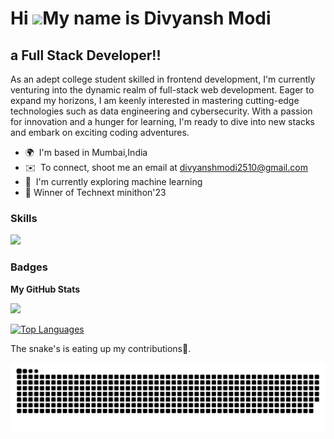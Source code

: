 Hi ![](https://user-images.githubusercontent.com/18350557/176309783-0785949b-9127-417c-8b55-ab5a4333674e.gif)My name is Divyansh Modi
=====================================================================================================================================

a Full Stack Developer!!
------------------

As an adept college student skilled in frontend development, I'm currently venturing into the dynamic realm of full-stack web development. Eager to expand my horizons, I am keenly interested in mastering cutting-edge technologies such as data engineering and cybersecurity. With a passion for innovation and a hunger for learning, I'm ready to dive into new stacks and embark on exciting coding adventures.

* 🌍  I'm based in Mumbai,India
* ✉️  To connect, shoot me an email at [divyanshmodi2510@gmail.com](mailto:divyanshmodi2510@gmail.com)
* 🧠  I'm currently exploring machine learning 
* 🥇 Winner of Technext minithon'23

### Skills

<p> <a href="https://skillicons.dev">
    <img src=https://go-skill-icons.vercel.app/api/icons?i=python,javascript,typescript,java,c,html,css,svelte,react,nextjs,nodejs,express,flask,selenium,tailwind,mui,daisyui,skeletonui,appwrite,git,npm,bun,bash,linux,ubuntu,figma,mongodb,mysql,blender,davinci,postman,latex,vscode,vite,numpy,pandas,matplotlib,excel,gimp,jupyter,netlify,ngrok,vercel,render,firebase,api,expo,reactnative,docker,aws,"/>
    
  </a> </p>

<!-- <h3>Programming Languages</h3>
<table style="width: 100%; border-collapse: collapse;">
  <tr>
    <td><a href="https://www.python.org/" target="_blank" rel="noreferrer"><img src="https://raw.githubusercontent.com/danielcranney/readme-generator/main/public/icons/skills/python-colored.svg" width="36" height="36" alt="Python" style="margin: 0;" /></a><br>Python</td>
    <td><a href="https://developer.mozilla.org/en-US/docs/Web/JavaScript" target="_blank" rel="noreferrer"><img src="https://raw.githubusercontent.com/danielcranney/readme-generator/main/public/icons/skills/javascript-colored.svg" width="36" height="36" alt="JavaScript" style="margin: 0;" /></a><br>JavaScript</td>
    <td><a href="https://www.typescriptlang.org/" target="_blank" rel="noreferrer"><img src="https://raw.githubusercontent.com/danielcranney/readme-generator/main/public/icons/skills/typescript-colored.svg" width="36" height="36" alt="TypeScript" style="margin: 0;" /></a><br>TypeScript</td>
    <td><a href="https://www.oracle.com/java/" target="_blank" rel="noreferrer"><img src="https://raw.githubusercontent.com/danielcranney/readme-generator/main/public/icons/skills/java-colored.svg" width="36" height="36" alt="Java" style="margin: 0;" /></a><br>Java</td>
    <td><a href="https://docs.microsoft.com/en-us/cpp/?view=msvc-170" target="_blank" rel="noreferrer"><img src="https://raw.githubusercontent.com/danielcranney/readme-generator/main/public/icons/skills/c-colored.svg" width="36" height="36" alt="C" style="margin: 0;" /></a><br>C</td>
    <td><a href="https://docs.microsoft.com/en-us/cpp/?view=msvc-170" target="_blank" rel="noreferrer"><img src="https://raw.githubusercontent.com/danielcranney/readme-generator/main/public/icons/skills/cplusplus-colored.svg" width="36" height="36" alt="C++" style="margin: 0;" /></a><br>C++</td>
  </tr>
</table>

<h3>Libraries and Frameworks</h3>
<table style="width: 100%; border-collapse: collapse;">
  <tr>
    <td><a href="https://pandas.pydata.org/" target="_blank" rel="noreferrer"><img src="https://raw.githubusercontent.com/devicons/devicon/2ae2a900d2f041da66e950e4d48052658d850630/icons/pandas/pandas-original.svg" alt="Pandas" width="40" height="40" style="margin: 0;" /></a><br>Pandas</td>
    <td><a href="https://numpy.org/" target="_blank" rel="noreferrer"><img src="https://raw.githubusercontent.com/devicons/devicon/2ae2a900d2f041da66e950e4d48052658d850630/icons/numpy/numpy-original.svg" alt="NumPy" width="40" height="40" style="margin: 0;" /></a><br>NumPy</td>
    <td><a href="https://matplotlib.org/" target="_blank" rel="noreferrer"><img src="https://upload.wikimedia.org/wikipedia/commons/thumb/8/84/Matplotlib_icon.svg/1200px-Matplotlib_icon.svg.png" alt="Matplotlib" width="40" height="40" style="margin: 0;" /></a><br>Matplotlib</td>
    <td><a href="https://kit.svelte.dev/" target="_blank" rel="noreferrer"><img src="https://raw.githubusercontent.com/danielcranney/readme-generator/main/public/icons/skills/svelte-colored.svg" width="36" height="36" alt="Svelte" style="margin: 0;" /></a><br>sveltekit</td>
    <td><a href="https://reactjs.org/" target="_blank" rel="noreferrer"><img src="https://raw.githubusercontent.com/danielcranney/readme-generator/main/public/icons/skills/react-colored.svg" width="36" height="36" alt="React" style="margin: 0;" /></a><br>React</td>
    <td><a href="https://nextjs.org/docs" target="_blank" rel="noreferrer"><img src="https://www.drupal.org/files/project-images/nextjs-icon-dark-background.png" width="36" height="36" alt="NextJs" style="margin: 0;" /></a><br>NextJs</td>
    <td><a href="https://tailwindcss.com/" target="_blank" rel="noreferrer"><img src="https://raw.githubusercontent.com/danielcranney/readme-generator/main/public/icons/skills/tailwindcss-colored.svg" width="36" height="36" alt="TailwindCSS" style="margin: 0;" /></a><br>TailwindCSS</td>
    <td><a href="https://shadcn.dev/" target="_blank" rel="noreferrer"><img src="https://ui.shadcn.com/apple-touch-icon.png" width="36" height="36" alt="ShadCN" style="margin: 0;" /></a><br>ShadCN</td>
    <td><a href="https://mui.com/" target="_blank" rel="noreferrer"><img src="https://raw.githubusercontent.com/danielcranney/readme-generator/main/public/icons/skills/materialui-colored.svg" width="36" height="36" alt="Material UI" style="margin: 0;" /></a><br>Material UI</td>
    <td><a href="https://expressjs.com/" target="_blank" rel="noreferrer"><img src="https://encrypted-tbn0.gstatic.com/images?q=tbn:ANd9GcQLA972a1NXwGHTIpgjxpRdu1DD5te1evggDgjNvM_FcbtGxaPYrHbV27RNzJSA_ZhrY28&usqp=CAU" width="36" height="36" alt="Express" style="margin: 0;" /></a><br>Express</td>
  </tr>
</table>

<h3>Tools and Platforms</h3>
<table style="width: 100%; border-collapse: collapse;">
  <tr>
    <td><a href="https://www.gnu.org/software/bash/" target="_blank" rel="noreferrer"><img src="https://raw.githubusercontent.com/danielcranney/readme-generator/main/public/icons/skills/gnubash.svg" width="36" height="36" alt="GNU Bash" style="margin: 0;" /></a><br>GNU Bash</td>
    <td><a href="https://git-scm.com/" target="_blank" rel="noreferrer"><img src="https://raw.githubusercontent.com/danielcranney/readme-generator/main/public/icons/skills/git-colored.svg" width="36" height="36" alt="Git" style="margin: 0;" /></a><br>Git</td>
    <td><a href="https://www.linux.org" target="_blank" rel="noreferrer"><img src="https://raw.githubusercontent.com/danielcranney/readme-generator/main/public/icons/skills/linux-colored.svg" width="36" height="36" alt="Linux" style="margin: 0;" /></a><br>Linux</td>
    <td><a href="https://www.figma.com/" target="_blank" rel="noreferrer"><img src="https://raw.githubusercontent.com/danielcranney/readme-generator/main/public/icons/skills/figma-colored.svg" width="36" height="36" alt="Figma" style="margin: 0;" /></a><br>Figma</td>
    <td><a href="https://postman.com" target="_blank" rel="noreferrer"><img src="https://www.vectorlogo.zone/logos/getpostman/getpostman-icon.svg" width="36" height="36" alt="Postman" style="margin: 0;" /></a><br>Postman</td>
    <td><a href="https://www.blender.org/" target="_blank" rel="noreferrer"><img src="https://raw.githubusercontent.com/danielcranney/readme-generator/main/public/icons/skills/blender-colored.svg" width="36" height="36" alt="Blender" style="margin: 0;" /></a><br>Blender</td>
    <td><a href="https://www.selenium.dev" target="_blank" rel="noreferrer"><img src="https://upload.wikimedia.org/wikipedia/commons/thumb/d/d5/Selenium_Logo.png/220px-Selenium_Logo.png" width="36" height="36" alt="Selenium" style="margin: 0;" /></a><br>Selenium</td>
    <td><a href="https://www.gimp.org/" target="_blank" rel="noreferrer"><img src="https://raw.githubusercontent.com/devicons/devicon/master/icons/gimp/gimp-original.svg" width="36" height="36" alt="GIMP" style="margin: 0;" /></a><br>GIMP</td>
  </tr>
</table>


<h3>Databases</h3>
<table style="width: 100%; border-collapse: collapse;">
  <tr>
    <td><a href="https://www.mongodb.com/" target="_blank" rel="noreferrer"><img src="https://raw.githubusercontent.com/devicons/devicon/master/icons/mongodb/mongodb-original-wordmark.svg" width="36" height="36" alt="MongoDB" style="margin: 0;" /></a><br>MongoDB</td>
    <td><a href="https://www.mysql.com/" target="_blank" rel="noreferrer"><img src="https://raw.githubusercontent.com/devicons/devicon/master/icons/mysql/mysql-original-wordmark.svg" width="36" height="36" alt="MySQL" style="margin: 0;" /></a><br>MySQL</td>
     <td><a href="https://firebase.google.com/" target="_blank" rel="noreferrer"><img src="https://raw.githubusercontent.com/devicons/devicon/master/icons/firebase/firebase-original-wordmark.svg" width="36" height="36" alt="Firebase" style="margin: 0;" /></a><br>Firebase</td>
  </tr>
</table>




### Socials

<p align="left">
  <a href="https://www.github.com/TechSavvyDivyansh" target="_blank" rel="noreferrer">
    <picture>
      <source media="(prefers-color-scheme: dark)" srcset="https://raw.githubusercontent.com/danielcranney/readme-generator/main/public/icons/socials/github-dark.svg" />
      <source media="(prefers-color-scheme: light)" srcset="https://raw.githubusercontent.com/danielcranney/readme-generator/main/public/icons/socials/github.svg" />
      <img src="https://raw.githubusercontent.com/danielcranney/readme-generator/main/public/icons/socials/github.svg" width="32" height="32" />
    </picture>
  </a> 
  &nbsp;&nbsp;&nbsp;
  <a href="https://www.linkedin.com/in/divyansh-modi-abb004276" target="_blank" rel="noreferrer">
    <picture>
      <source media="(prefers-color-scheme: dark)" srcset="https://raw.githubusercontent.com/danielcranney/readme-generator/main/public/icons/socials/linkedin-dark.svg" />
      <source media="(prefers-color-scheme: light)" srcset="https://raw.githubusercontent.com/danielcranney/readme-generator/main/public/icons/socials/linkedin.svg" />
      <img src="https://raw.githubusercontent.com/danielcranney/readme-generator/main/public/icons/socials/linkedin.svg" width="32" height="32" />
    </picture>
  </a> 
  &nbsp;&nbsp;&nbsp;
  <a href="https://discord.com/users/techsavvydivyansh" target="_blank" rel="noreferrer">
    <picture>
      <source media="(prefers-color-scheme: dark)" srcset="https://raw.githubusercontent.com/danielcranney/readme-generator/main/public/icons/socials/discord-dark.svg" />
      <source media="(prefers-color-scheme: light)" srcset="https://raw.githubusercontent.com/danielcranney/readme-generator/main/public/icons/socials/discord.svg" />
      <img src="https://raw.githubusercontent.com/danielcranney/readme-generator/main/public/icons/socials/discord.svg" width="32" height="32" />
    </picture>
  </a>
</p>

-->


### Badges

<b>My GitHub Stats</b>



<a href="http://www.github.com/TechSavvyDivyansh"><img src="https://github-readme-streak-stats.herokuapp.com/?user=TechSavvyDivyansh&stroke=ffffff&background=1c1917&ring=0891b2&fire=0891b2&currStreakNum=ffffff&currStreakLabel=0891b2&sideNums=ffffff&sideLabels=ffffff&dates=ffffff&hide_border=true" /></a>

<a href="https://github.com/TechSavvyDivyansh" align="left"><img src="https://github-readme-stats.vercel.app/api/top-langs/?username=TechSavvyDivyansh&langs_count=10&title_color=0891b2&text_color=ffffff&icon_color=0891b2&bg_color=1c1917&hide_border=true&locale=en&custom_title=Top%20%Languages" alt="Top Languages" /></a>

The snake's is eating up my contributions🐍.
<p align="center">
  <img  src="https://raw.githubusercontent.com/Elanza-48/Elanza-48/main/resources/img/github-contribution-grid-snake.svg"
    alt="example" />
</p>
<br>
